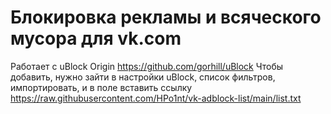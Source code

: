 # Блокировка рекламы и всяческого мусора для vk.com
Работает с uBlock Origin https://github.com/gorhill/uBlock
Чтобы добавить, нужно зайти в настройки uBlock, список фильтров, импортировать, и в поле вставить ссылку
https://raw.githubusercontent.com/HPo1nt/vk-adblock-list/main/list.txt

